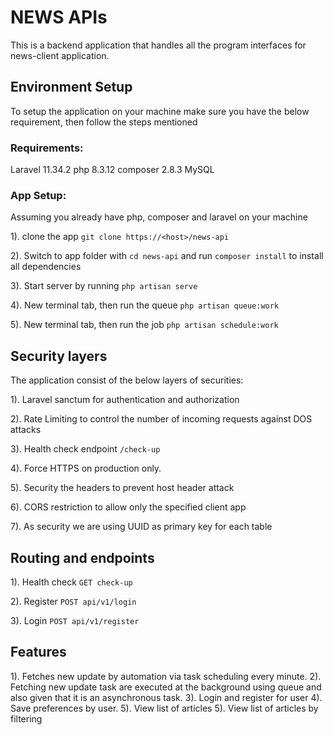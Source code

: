 # NEWS APIs
This is a backend application that handles all the program interfaces for news-client application.

## Environment Setup
To setup the application on your machine make sure you have the below requirement, then follow the steps mentioned

### Requirements:
Laravel 11.34.2
php 8.3.12
composer 2.8.3
MySQL

### App Setup:
Assuming you already have php, composer and laravel on your machine

1). clone the app `git clone https://<host>/news-api`

2). Switch to app folder with `cd news-api` and run `composer install` to install all dependencies

3). Start server by running `php artisan serve`

4). New terminal tab, then run the queue `php artisan queue:work` 

5). New terminal tab, then run the job `php artisan schedule:work` 

## Security layers
The application consist of the below layers of securities:

1). Laravel sanctum for authentication and authorization

2). Rate Limiting to control the number of incoming requests against DOS attacks

3). Health check endpoint `/check-up`

4). Force HTTPS on production only.

5). Security the headers to prevent host header attack

6). CORS restriction to allow only the specified client app

7). As security we are using UUID as primary key for each table

## Routing and endpoints
1). Health check  `GET check-up`

2). Register `POST api/v1/login`

3). Login `POST api/v1/register`

## Features
1). Fetches new update by automation via task scheduling every minute.
2). Fetching new update task are executed at the background using queue and also given that it is an asynchronous task.
3). Login and register for user
4). Save preferences by user.
5). View list of articles
5). View list of articles by filtering

